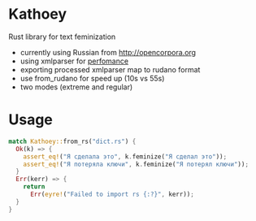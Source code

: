 # Kathoey
Rust library for text feminization

 - currently using Russian from http://opencorpora.org
 - using xmlparser for [perfomance](https://github.com/RazrFalcon/roxmltree#performance)
 - exporting processed xmlparser map to rudano format
 - use from_rudano for speed up (10s vs 55s)
 - two modes (extreme and regular)

# Usage

```rust
match Kathoey::from_rs("dict.rs") {
  Ok(k) => {
    assert_eq!("Я сделала это", k.feminize("Я сделал это"));
    assert_eq!("Я потеряла ключи", k.feminize("Я потерял ключи"));
  }
  Err(kerr) => {
    return
      Err(eyre!("Failed to import rs {:?}", kerr));
  }
}
```
